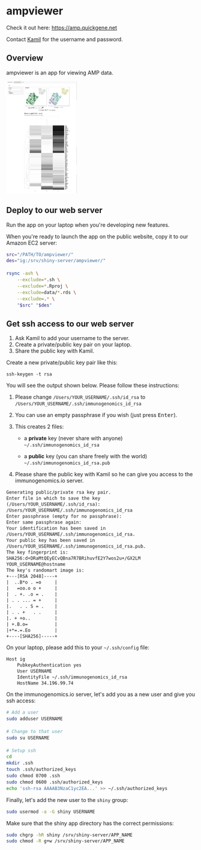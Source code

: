 ampviewer
=========

Check it out here: https://amp.quickgene.net

Contact [Kamil] for the username and password.

[Kamil]: mailto:kslowikowski@gmail.com?subject=ampviewer

Overview
--------

ampviewer is an app for viewing AMP data.

<img height="300px" src="screenshot.png" />

Deploy to our web server
------------------------

Run the app on your laptop when you're developing new features.

When you're ready to launch the app on the public website, copy it to our Amazon EC2 server:

```bash
src="/PATH/TO/ampviewer/"
des="ig:/srv/shiny-server/ampviewer/"

rsync -avh \
    --exclude=*.sh \
    --exclude=*.Rproj \
    --exclude=data/*.rds \
    --exclude=.* \
    "$src" "$des"
```

Get ssh access to our web server
--------------------------------

1. Ask Kamil to add your username to the server.
2. Create a private/public key pair on your laptop.
3. Share the public key with Kamil.

Create a new private/public key pair like this:

```
ssh-keygen -t rsa
```

You will see the output shown below. Please follow these instructions:

1. Please change `/Users/YOUR_USERNAME/.ssh/id_rsa` to `/Users/YOUR_USERNAME/.ssh/immunogenomics_id_rsa`

2. You can use an empty passphrase if you wish (just press <kbd>Enter</kbd>).

3. This creates 2 files:

    - a **private** key (never share with anyone) `~/.ssh/immunogenomics_id_rsa`
    
    - a **public** key (you can share freely with the world) `~/.ssh/immunogenomics_id_rsa.pub`

4. Please share the public key with Kamil so he can give you access to the immunogenomics.io server.

```
Generating public/private rsa key pair.
Enter file in which to save the key (/Users/YOUR_USERNAME/.ssh/id_rsa): /Users/YOUR_USERNAME/.ssh/immunogenomics_id_rsa
Enter passphrase (empty for no passphrase):
Enter same passphrase again:
Your identification has been saved in /Users/YOUR_USERNAME/.ssh/immunogenomics_id_rsa.
Your public key has been saved in /Users/YOUR_USERNAME/.ssh/immunogenomics_id_rsa.pub.
The key fingerprint is:
SHA256:d+DRaMtQEyECvQBna7R7BRihuvfE2Y7wos2u+/GX2LM YOUR_USERNAME@hostname
The key's randomart image is:
+---[RSA 2048]----+
|  ..B*o . =o     |
|   =oo.o o +     |
|  . +. .o = .    |
| . . ... = +     |
|.   . . S = .    |
| . . +   . .     |
|. + +o..         |
| +.B.o=          |
|+*=.=.Eo         |
+----[SHA256]-----+
```

On your laptop, please add this to your `~/.ssh/config` file:

```
Host ig
    PubkeyAuthentication yes
    User USERNAME
    IdentityFile ~/.ssh/immunogenomics_id_rsa
    HostName 34.196.99.74
```

On the immunogenomics.io server, let's add you as a new user and give you ssh access:

```bash
# Add a user
sudo adduser USERNAME

# Change to that user
sudo su USERNAME

# Setup ssh
cd
mkdir .ssh
touch .ssh/authorized_keys
sudo chmod 0700 .ssh
sudo chmod 0600 .ssh/authorized_keys
echo 'ssh-rsa AAAAB3NzaC1yc2EA...' >> ~/.ssh/authorized_keys
```

Finally, let's add the new user to the `shiny` group:

```bash
sudo usermod -a -G shiny USERNAME
```

Make sure that the shiny app directory has the correct permissions:

```bash
sudo chgrp -hR shiny /srv/shiny-server/APP_NAME
sudo chmod -R g+w /srv/shiny-server/APP_NAME
```
